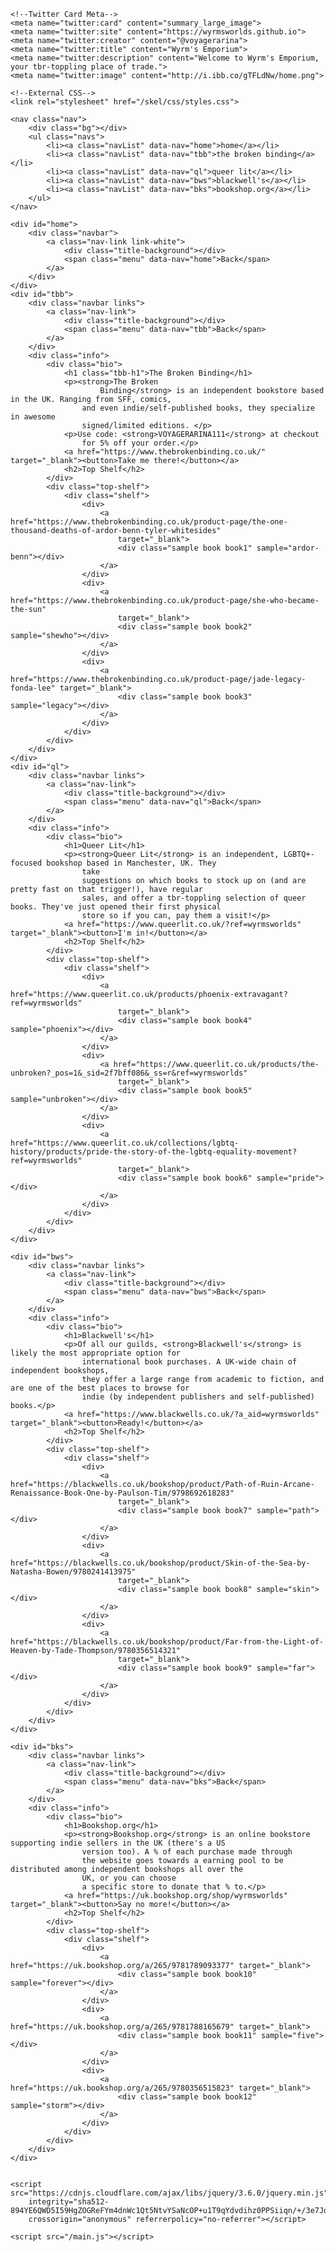 <!DOCTYPE html>
<html lang="en">

<head>
    <meta charset="UTF-8">
    <meta http-equiv="X-UA-Compatible" content="IE=edge">
    <meta name="viewport" content="width=device-width, initial-scale=1.0">
    <title>Wyrm's Emporium</title>
    
    <!--Twitter Card Meta-->
    <meta name="twitter:card" content="summary_large_image">
    <meta name="twitter:site" content="https://wyrmsworlds.github.io">
    <meta name="twitter:creator" content="@voyagerarina">
    <meta name="twitter:title" content="Wyrm's Emporium">
    <meta name="twitter:description" content="Welcome to Wyrm's Emporium, your tbr-toppling place of trade.">
    <meta name="twitter:image" content="http://i.ibb.co/gTFLdNw/home.png">

    <!--External CSS-->
    <link rel="stylesheet" href="/skel/css/styles.css">

</head>

<body>

    <nav class="nav">
        <div class="bg"></div>
        <ul class="navs">
            <li><a class="navList" data-nav="home">home</a></li>
            <li><a class="navList" data-nav="tbb">the broken binding</a></li>
            <li><a class="navList" data-nav="ql">queer lit</a></li>
            <li><a class="navList" data-nav="bws">blackwell's</a></li>
            <li><a class="navList" data-nav="bks">bookshop.org</a></li>
        </ul>
    </nav>

    <div id="home">
        <div class="navbar">
            <a class="nav-link link-white">
                <div class="title-background"></div>
                <span class="menu" data-nav="home">Back</span>
            </a>
        </div>
    </div>
    <div id="tbb">
        <div class="navbar links">
            <a class="nav-link">
                <div class="title-background"></div>
                <span class="menu" data-nav="tbb">Back</span>
            </a>
        </div>
        <div class="info">
            <div class="bio">
                <h1 class="tbb-h1">The Broken Binding</h1>
                <p><strong>The Broken
                        Binding</strong> is an independent bookstore based in the UK. Ranging from SFF, comics,
                    and even indie/self-published books, they specialize in awesome
                    signed/limited editions. </p>
                <p>Use code: <strong>VOYAGERARINA111</strong> at checkout
                    for 5% off your order.</p>
                <a href="https://www.thebrokenbinding.co.uk/" target="_blank"><button>Take me there!</button></a>
                <h2>Top Shelf</h2>
            </div>
            <div class="top-shelf">
                <div class="shelf">
                    <div>
                        <a href="https://www.thebrokenbinding.co.uk/product-page/the-one-thousand-deaths-of-ardor-benn-tyler-whitesides"
                            target="_blank">
                            <div class="sample book book1" sample="ardor-benn"></div>
                        </a>
                    </div>
                    <div>
                        <a href="https://www.thebrokenbinding.co.uk/product-page/she-who-became-the-sun"
                            target="_blank">
                            <div class="sample book book2" sample="shewho"></div>
                        </a>
                    </div>
                    <div>
                        <a href="https://www.thebrokenbinding.co.uk/product-page/jade-legacy-fonda-lee" target="_blank">
                            <div class="sample book book3" sample="legacy"></div>
                        </a>
                    </div>
                </div>
            </div>
        </div>
    </div>
    <div id="ql">
        <div class="navbar links">
            <a class="nav-link">
                <div class="title-background"></div>
                <span class="menu" data-nav="ql">Back</span>
            </a>
        </div>
        <div class="info">
            <div class="bio">
                <h1>Queer Lit</h1>
                <p><strong>Queer Lit</strong> is an independent, LGBTQ+-focused bookshop based in Manchester, UK. They
                    take
                    suggestions on which books to stock up on (and are pretty fast on that trigger!), have regular
                    sales, and offer a tbr-toppling selection of queer books. They've just opened their first physical
                    store so if you can, pay them a visit!</p>
                <a href="https://www.queerlit.co.uk/?ref=wyrmsworlds" target="_blank"><button>I'm in!</button></a>
                <h2>Top Shelf</h2>
            </div>
            <div class="top-shelf">
                <div class="shelf">
                    <div>
                        <a href="https://www.queerlit.co.uk/products/phoenix-extravagant?ref=wyrmsworlds"
                            target="_blank">
                            <div class="sample book book4" sample="phoenix"></div>
                        </a>
                    </div>
                    <div>
                        <a href="https://www.queerlit.co.uk/products/the-unbroken?_pos=1&_sid=2f7bff086&_ss=r&ref=wyrmsworlds"
                            target="_blank">
                            <div class="sample book book5" sample="unbroken"></div>
                        </a>
                    </div>
                    <div>
                        <a href="https://www.queerlit.co.uk/collections/lgbtq-history/products/pride-the-story-of-the-lgbtq-equality-movement?ref=wyrmsworlds"
                            target="_blank">
                            <div class="sample book book6" sample="pride"></div>
                        </a>
                    </div>
                </div>
            </div>
        </div>
    </div>

    <div id="bws">
        <div class="navbar links">
            <a class="nav-link">
                <div class="title-background"></div>
                <span class="menu" data-nav="bws">Back</span>
            </a>
        </div>
        <div class="info">
            <div class="bio">
                <h1>Blackwell's</h1>
                <p>Of all our guilds, <strong>Blackwell's</strong> is likely the most appropriate option for
                    international book purchases. A UK-wide chain of independent bookshops,
                    they offer a large range from academic to fiction, and are one of the best places to browse for
                    indie (by independent publishers and self-published) books.</p>
                <a href="https://www.blackwells.co.uk/?a_aid=wyrmsworlds" target="_blank"><button>Ready!</button></a>
                <h2>Top Shelf</h2>
            </div>
            <div class="top-shelf">
                <div class="shelf">
                    <div>
                        <a href="https://blackwells.co.uk/bookshop/product/Path-of-Ruin-Arcane-Renaissance-Book-One-by-Paulson-Tim/9798692618283"
                            target="_blank">
                            <div class="sample book book7" sample="path"></div>
                        </a>
                    </div>
                    <div>
                        <a href="https://blackwells.co.uk/bookshop/product/Skin-of-the-Sea-by-Natasha-Bowen/9780241413975"
                            target="_blank">
                            <div class="sample book book8" sample="skin"></div>
                        </a>
                    </div>
                    <div>
                        <a href="https://blackwells.co.uk/bookshop/product/Far-from-the-Light-of-Heaven-by-Tade-Thompson/9780356514321"
                            target="_blank">
                            <div class="sample book book9" sample="far"></div>
                        </a>
                    </div>
                </div>
            </div>
        </div>
    </div>

    <div id="bks">
        <div class="navbar links">
            <a class="nav-link">
                <div class="title-background"></div>
                <span class="menu" data-nav="bks">Back</span>
            </a>
        </div>
        <div class="info">
            <div class="bio">
                <h1>Bookshop.org</h1>
                <p><strong>Bookshop.org</strong> is an online bookstore supporting indie sellers in the UK (there's a US
                    version too). A % of each purchase made through
                    the website goes towards a earning pool to be distributed among independent bookshops all over the
                    UK, or you can choose
                    a specific store to donate that % to.</p>
                <a href="https://uk.bookshop.org/shop/wyrmsworlds" target="_blank"><button>Say no more!</button></a>
                <h2>Top Shelf</h2>
            </div>
            <div class="top-shelf">
                <div class="shelf">
                    <div>
                        <a href="https://uk.bookshop.org/a/265/9781789093377" target="_blank">
                            <div class="sample book book10" sample="forever"></div>
                        </a>
                    </div>
                    <div>
                        <a href="https://uk.bookshop.org/a/265/9781788165679" target="_blank">
                            <div class="sample book book11" sample="five"></div>
                        </a>
                    </div>
                    <div>
                        <a href="https://uk.bookshop.org/a/265/9780356515823" target="_blank">
                            <div class="sample book book12" sample="storm"></div>
                        </a>
                    </div>
                </div>
            </div>
        </div>
    </div>


    <script src="https://cdnjs.cloudflare.com/ajax/libs/jquery/3.6.0/jquery.min.js"
        integrity="sha512-894YE6QWD5I59HgZOGReFYm4dnWc1Qt5NtvYSaNcOP+u1T9qYdvdihz0PPSiiqn/+/3e7Jo4EaG7TubfWGUrMQ=="
        crossorigin="anonymous" referrerpolicy="no-referrer"></script>

    <script src="/main.js"></script>
</body>

</html>
